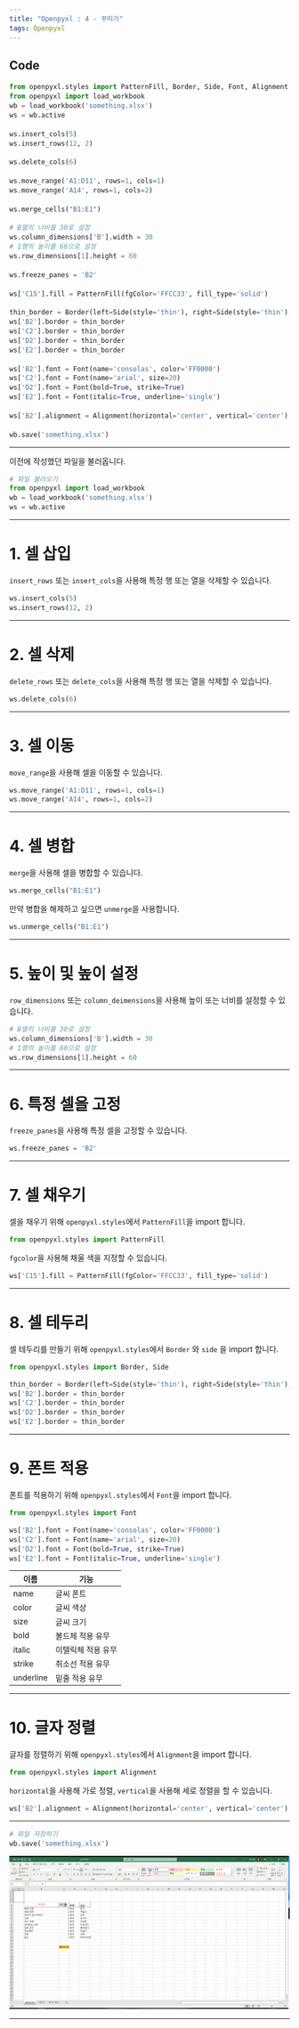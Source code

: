 ```yaml
---
title: "Openpyxl : 4 - 꾸미기"
tags: Openpyxl
---
```






## Code

```python
from openpyxl.styles import PatternFill, Border, Side, Font, Alignment
from openpyxl import load_workbook
wb = load_workbook('something.xlsx')
ws = wb.active

ws.insert_cols(5)
ws.insert_rows(12, 2)

ws.delete_cols(6)

ws.move_range('A1:D11', rows=1, cols=1)
ws.move_range('A14', rows=1, cols=2)

ws.merge_cells("B1:E1")

# B열의 너비를 30로 설정
ws.column_dimensions['B'].width = 30
# 1행의 높이를 60으로 설정
ws.row_dimensions[1].height = 60

ws.freeze_panes = 'B2'

ws['C15'].fill = PatternFill(fgColor='FFCC33', fill_type='solid')

thin_border = Border(left=Side(style='thin'), right=Side(style='thin'), top=Side(style='thin'), bottom=Side(style='thin'))
ws['B2'].border = thin_border
ws['C2'].border = thin_border
ws['D2'].border = thin_border
ws['E2'].border = thin_border

ws['B2'].font = Font(name='consolas', color='FF0000')
ws['C2'].font = Font(name='arial', size=20)
ws['D2'].font = Font(bold=True, strike=True)
ws['E2'].font = Font(italic=True, underline='single')

ws['B2'].alignment = Alignment(horizontal='center', vertical='center')

wb.save('something.xlsx')
```



---



이전에 작성했던 파일을 불러옵니다.

```python
# 파일 불러오기
from openpyxl import load_workbook
wb = load_workbook('something.xlsx')
ws = wb.active
```



---



# 1. 셀 삽입

`insert_rows` 또는 `insert_cols`을 사용해 특정 행 또는 열을 삭제할 수 있습니다.

```python
ws.insert_cols(5)
ws.insert_rows(12, 2)
```



---



# 2. 셀 삭제

`delete_rows` 또는 `delete_cols`을 사용해 특정 행 또는 열을 삭제할 수 있습니다.

```python
ws.delete_cols(6)
```



---



# 3. 셀 이동

`move_range`을 사용해 셀을 이동할 수 있습니다.

```python
ws.move_range('A1:D11', rows=1, cols=1)
ws.move_range('A14', rows=1, cols=2)
```



---



# 4. 셀 병합

`merge`을 사용해 셀을 병합할 수 있습니다.

```python
ws.merge_cells("B1:E1")
```

만약 병합을 해제하고 싶으면 `unmerge`을 사용합니다.

```python
ws.unmerge_cells("B1:E1")
```



---



# 5. 높이 및 높이 설정

`row_dimensions` 또는 `column_deimensions`을 사용해 높이 또는 너비를 설정할 수 있습니다.

```python
# B열의 너비를 30로 설정
ws.column_dimensions['B'].width = 30
# 1행의 높이를 60으로 설정
ws.row_dimensions[1].height = 60
```



---



# 6. 특정 셀을 고정

`freeze_panes`을 사용해 특정 셀을 고정할 수 있습니다.

```python
ws.freeze_panes = 'B2'
```



---



# 7. 셀 채우기

셀을 채우기 위해 `openpyxl.styles`에서 `PatternFill`을 import 합니다.

```python
from openpyxl.styles import PatternFill
```

`fgcolor`을 사용해 채울 색을 지정할 수 있습니다.

```python
ws['C15'].fill = PatternFill(fgColor='FFCC33', fill_type='solid')
```



---



# 8. 셀 테두리

셀 테두리를 만들기 위해 `openpyxl.styles`에서 `Border` 와 `side` 을 import 합니다.

```python
from openpyxl.styles import Border, Side
```

```python
thin_border = Border(left=Side(style='thin'), right=Side(style='thin'), top=Side(style='thin'), bottom=Side(style='thin'))
ws['B2'].border = thin_border
ws['C2'].border = thin_border
ws['D2'].border = thin_border
ws['E2'].border = thin_border
```



---



# 9. 폰트 적용

폰트를 적용하기 위해 `openpyxl.styles`에서 `Font`을 import 합니다.

```python
from openpyxl.styles import Font
```

```python
ws['B2'].font = Font(name='consolas', color='FF0000')
ws['C2'].font = Font(name='arial', size=20)
ws['D2'].font = Font(bold=True, strike=True)
ws['E2'].font = Font(italic=True, underline='single')
```

| 이름      | 기능               |
| --------- | ------------------ |
| name      | 글씨 폰트          |
| color     | 글씨 색상          |
| size      | 글씨 크기          |
| bold      | 볼드체 적용 유무   |
| italic    | 이탤릭체 적용 유무 |
| strike    | 취소선 적용 유무   |
| underline | 밑줄 적용 유무     |



---



# 10. 글자 정렬

글자를 정렬하기 위해 `openpyxl.styles`에서 `Alignment`을 import 합니다.

```python
from openpyxl.styles import Alignment
```

`horizontal`을 사용해 가로 정렬, `vertical`을 사용해 세로 정렬을 할 수 있습니다.

```python
ws['B2'].alignment = Alignment(horizontal='center', vertical='center')
```



---



```python
# 파일 저장하기
wb.save('something.xlsx')
```

![](https://github.com/B31l/B31l/blob/main/%EB%B8%94%EB%A1%9C%EA%B7%B8%20%EC%82%AC%EC%A7%84/3%EB%A7%88%EB%AC%B4%EB%A6%AC.png?raw=true)



---



